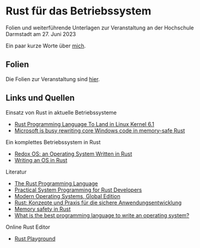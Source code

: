 # Rust für das Betriebssystem

Folien und weiterführende Unterlagen zur Veranstaltung an der Hochschule Darmstadt am 27. Juni 2023

Ein paar kurze Worte über [mich](vorstellung_dillinger.pdf).

## Folien

Die Folien zur Veranstaltung sind [hier](rust.pdf).

## Links und Quellen

Einsatz von Rust in aktuelle Betriebssysteme
- [Rust Programming Language To Land in Linux Kernel 6.1](https://www.tomshardware.com/news/rust-in-linux-kernel)
- [Microsoft is busy rewriting core Windows code in memory-safe Rust](https://www.theregister.com/2023/04/27/microsoft_windows_rust/)

Ein komplettes Betriebssystem in Rust
- [Redox OS: an Operating System Written in Rust](https://itsfoss.com/redox-os-an-operating-system-written-in-rust/)
- [Writing an OS in Rust](https://os.phil-opp.com/)

Literatur
- [The Rust Programming Language](https://doc.rust-lang.org/stable/book/)
- [Practical System Programming for Rust Developers](https://www.oreilly.com/library/view/practical-system-programming/9781800560963/)
- [Modern Operating Systems, Global Edition](https://www.amazon.de/Modern-Operating-Systems-Global-Tanenbaum/dp/1292459662)
- [Rust: Konzepte und Praxis für die sichere Anwendungsentwicklung](https://www.amazon.de/Rust-Grundlagen-fortgeschrittene-Marco-Amann/dp/3864908787)
- [Memory safety in Rust](https://stanford-cs242.github.io/f18/lectures/05-1-rust-memory-safety.html)
- [What is the best programming language to write an operating system?](https://www.slant.co/topics/20492/~programming-language-to-write-an-operating-system)

Online Rust Editor
- [Rust Playground](https://play.rust-lang.org/?version=stable&mode=debug&edition=2021)
